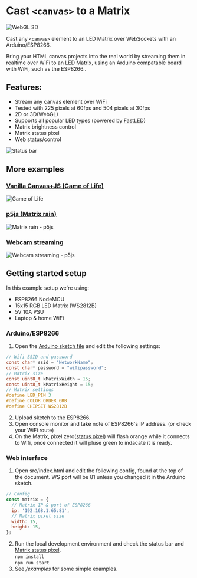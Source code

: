 # Cast `<canvas>` to a Matrix

![WebGL 3D](examples/imgs/3D-Cube.gif "WebGL 3D")

Cast any `<canvas>` element to an LED Matrix over WebSockets with an Arduino/ESP8266.

Bring your HTML canvas projects into the real world by streaming them in realtime over WiFi to an LED Matrix, using an Arduino compatable board with WiFi, such as the ESP8266..


## Features:
 - Stream any canvas element over WiFi
 - Tested with 225 pixels at 60fps and 504 pixels at 30fps
 - 2D or 3D(WebGL)
 - Supports all popular LED types (powered by [FastLED](https://github.com/FastLED/FastLED))
 - Matrix brightness control
 - Matrix status pixel
 - Web status/control
 
![Status bar](examples/imgs/Canvas-Cast-status-bar.jpg "Status bar")


## More examples

### [Vanilla Canvas+JS (Game of Life)](examples/Game-of-life.html)
![Game of Life](examples/imgs/Game-of-life.gif "Game of Life")

### [p5js (Matrix rain)](examples/matrix.html)
![Matrix rain - p5js](examples/imgs/Matrix.gif "Matrix rain - p5js")

### [Webcam streaming](examples/webcam.html)
![Webcam streaming - p5js](examples/imgs/Webcam.gif "Webcam streaming")


## Getting started setup
In this example setup we're using:
* ESP8266 NodeMCU
* 15x15 RGB LED Matrix (WS2812B)
* 5V 10A PSU
* Laptop & home WiFi

### Arduino/ESP8266
1. Open the [Arduino sketch file](arduino/WS-Matrix.ino) and edit the following settings:
```c
// Wifi SSID and password
const char* ssid = "NetworkName";
const char* password = "wifipassword";
// Matrix size
const uint8_t kMatrixWidth = 15;
const uint8_t kMatrixHeight = 15;
// Matrix settings
#define LED_PIN 3
#define COLOR_ORDER GRB
#define CHIPSET WS2812B
```
2. Upload sketch to the ESP8266.
3. Open console monitor and take note of ESP8266's IP address. (or check your WiFi route)
4. On the Matrix, pixel zero([status pixel](arduino/README.md)) will flash orange while it connects to Wifi, once connected it will pluse green to indacate it is ready.

### Web interface
1. Open src/index.html and edit the following config, found at the top of the document.
WS port will be 81 unless you changed it in the Arduino sketch.
```javascript
// Config
const matrix = {
  // Matrix IP & port of ESP8266
  ip: '192.168.1.65:81',
  // Matrix pixel size
  width: 15,
  height: 15,
};
```
2. Run the local development environment and check the status bar and [Matrix status pixel](./arduino/README.md).  
`npm install`  
`npm run start`
3. See _/examples_ for some simple examples.
